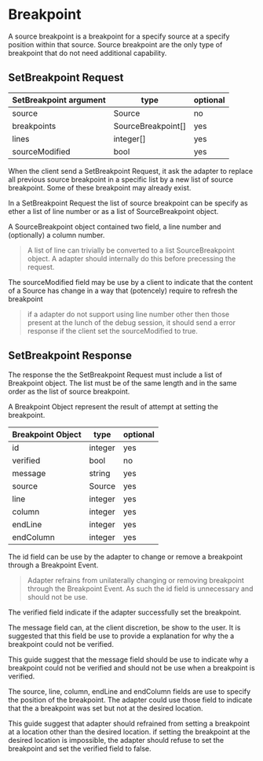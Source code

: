 # Breakpoint

A source breakpoint is a breakpoint for a specify source at a specify position within that source.
Source breakpoint are the only type of breakpoint that do not need additional capability.

## SetBreakpoint Request

| SetBreakpoint argument | type               | optional |
| ---------------------- | ------------------ | -------- |
| source                 | Source             | no       |
| breakpoints            | SourceBreakpoint[] | yes      |
| lines                  | integer[]          | yes      |
| sourceModified         | bool               | yes      |

When the client send a SetBreakpoint Request, it ask the adapter to replace all previous source breakpoint in a specific list
by a new list of source breakpoint. Some of these breakpoint may already exist.

In a SetBreakpoint Request the list of source breakpoint can be specify as ether a
list of line number or as a list of SourceBreakpoint object.

A SourceBreakpoint object contained two field, a line number and (optionally) a column number.

> A list of line can trivially be converted to a list SourceBreakpoint object. A adapter should internally do this before precessing the request.

The sourceModified field may be use by a client to indicate that the content of a Source has change in a way that (potencely) require to refresh the breakpoint

> if a adapter do not support using line number other then those present at the lunch of the debug session,
> it should send a error response if the client set the sourceModified to true.

## SetBreakpoint Response

The response the the SetBreakpoint Request must include a list of Breakpoint object.
The list must be of the same length and in the same order as the list of source breakpoint.

A Breakpoint Object represent the result of attempt at setting the breakpoint.

| Breakpoint Object | type    | optional |
| ----------------- | ------- | -------- |
| id                | integer | yes      |
| verified          | bool    | no       |
| message           | string  | yes      |
| source            | Source  | yes      |
| line              | integer | yes      |
| column            | integer | yes      |
| endLine           | integer | yes      |
| endColumn         | integer | yes      |

The id field can be use by the adapter to change or remove a breakpoint through a Breakpoint Event.

> Adapter refrains from unilaterally changing or removing breakpoint through the Breakpoint Event.
> As such the id field is unnecessary and should not be use.

The verified field indicate if the adapter successfully set the breakpoint.

The message field can, at the client discretion, be show to the user. It is suggested that this field be use to provide a explanation for why the a breakpoint could not be verified.

This guide suggest that the message field should be use to indicate why a breakpoint could not be verified and should not be use when a breakpoint is verified.

The source, line, column, endLine and endColumn fields are use to specify the position of the breakpoint.
The adapter could use those field to indicate that the a breakpoint was set but not at the desired location.

This guide suggest that adapter should refrained from setting a breakpoint at a location other than the desired location.
if setting the breakpoint at the desired location is impossible, the adapter should refuse to set the breakpoint and set the verified field to false.
